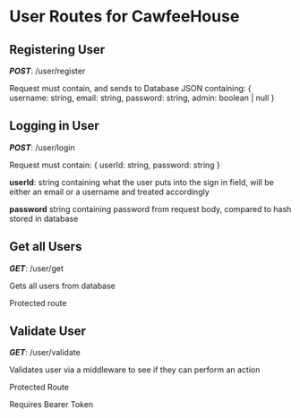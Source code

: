 # User Routes for CawfeeHouse

## Registering User

**_POST_**: /user/register

Request must contain, and sends to Database JSON containing:
{
username: string,
email: string,
password: string,
admin: boolean | null
}

## Logging in User

**_POST_**: /user/login

Request must contain:
{
userId: string,
password: string
}

**userId**: string containing what the user puts into the sign in field, will be either an email or a username and treated accordingly

**password** string containing password from request body, compared to hash stored in database

## Get all Users

**_GET_**: /user/get

Gets all users from database

Protected route

## Validate User

**_GET_**: /user/validate

Validates user via a middleware to see if they can perform an action

Protected Route

Requires Bearer Token
